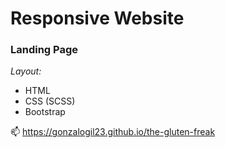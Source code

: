 <h1> Responsive Website </h1>

<h3> Landing Page </h3>

<em> Layout: </em>
      <ul>
      <li>HTML</li>
      <li>CSS (SCSS)</li>
      <li>Bootstrap</li>
      </ul>
      
📫 https://gonzalogil23.github.io/the-gluten-freak
